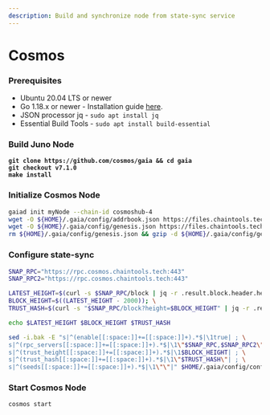```yaml
---
description: Build and synchronize node from state-sync service
---
```


# Cosmos

### Prerequisites

* Ubuntu 20.04 LTS or newer
* Go 1.18.x or newer - Installation guide [here](../../../../home/guides/installation-guides/install-golang.md).
* JSON processor jq - `sudo apt install jq`
* Essential Build Tools - `sudo apt install build-essential`

### Build Juno Node

<pre class="language-bash"><code class="lang-bash"><strong>git clone https://github.com/cosmos/gaia &#x26;&#x26; cd gaia
</strong><strong>git checkout v7.1.0
</strong><strong>make install</strong></code></pre>

### Initialize Cosmos Node

```bash
gaiad init myNode --chain-id cosmoshub-4
wget -O ${HOME}/.gaia/config/addrbook.json https://files.chaintools.tech/chains/cosmos/addrbook.json
wget -O ${HOME}/.gaia/config/genesis.json https://files.chaintools.tech/chains/cosmos/genesis.json.gz
rm ${HOME}/.gaia/config/genesis.json && gzip -d ${HOME}/.gaia/config/genesis.json.gz
```

### Configure state-sync

```bash
SNAP_RPC="https://rpc.cosmos.chaintools.tech:443"
SNAP_RPC2="https://rpc.cosmos.chaintools.tech:443"

LATEST_HEIGHT=$(curl -s $SNAP_RPC/block | jq -r .result.block.header.height); \
BLOCK_HEIGHT=$((LATEST_HEIGHT - 2000)); \
TRUST_HASH=$(curl -s "$SNAP_RPC/block?height=$BLOCK_HEIGHT" | jq -r .result.block_id.hash)

echo $LATEST_HEIGHT $BLOCK_HEIGHT $TRUST_HASH

sed -i.bak -E "s|^(enable[[:space:]]+=[[:space:]]+).*$|\1true| ; \
s|^(rpc_servers[[:space:]]+=[[:space:]]+).*$|\1\"$SNAP_RPC,$SNAP_RPC2\"| ; \
s|^(trust_height[[:space:]]+=[[:space:]]+).*$|\1$BLOCK_HEIGHT| ; \
s|^(trust_hash[[:space:]]+=[[:space:]]+).*$|\1\"$TRUST_HASH\"| ; \
s|^(seeds[[:space:]]+=[[:space:]]+).*$|\1\"\"|" $HOME/.gaia/config/config.toml
```

### Start Cosmos Node

```
cosmos start
```
